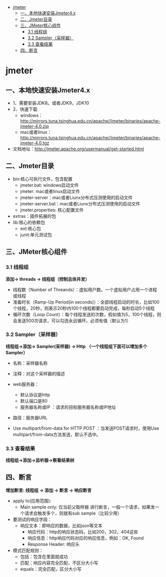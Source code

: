 - [jmeter](#jmeter)
  - [一、本地快速安装Jmeter4.x](#一本地快速安装jmeter4x)
  - [二、Jmeter目录](#二jmeter目录)
  - [三、JMeter核心组件](#三jmeter核心组件)
    - [3.1 线程组](#31-线程组)
    - [3.2 Sampler（采样器）](#32-sampler采样器)
    - [3.3 查看结果](#33-查看结果)
  - [四、断言](#四断言)


# jmeter

## 一、本地快速安装Jmeter4.x
-  1、需要安装JDK8。或者JDK9，JDK10
-  2、快速下载
   - windows： http://mirrors.tuna.tsinghua.edu.cn/apache//jmeter/binaries/apache-jmeter-4.0.zip
   - mac或者linux：http://mirrors.tuna.tsinghua.edu.cn/apache//jmeter/binaries/apache-jmeter-4.0.tgz
- 文档地址：http://jmeter.apache.org/usermanual/get-started.html

## 二、Jmeter目录

- bin:核心可执行文件，包含配置
  - jmeter.bat: windows启动文件
  - jmeter: mac或者linux启动文件
  - jmeter-server：mac或者Liunx分布式压测使用的启动文件
  - jmeter-server.bat：mac或者Liunx分布式压测使用的启动文件
  - jmeter.properties: 核心配置文件
- extras：插件拓展的包
- lib:核心的依赖包
  - ext:核心包
  - junit:单元测试包

## 三、JMeter核心组件

### 3.1 线程组

**添加-> threads -> 线程组（控制总体并发）**

- 线程数（Number of Threands）：虚拟用户数。一个虚拟用户占用一个进程或线程
- 准备时长（Ramp-Up Period(in seconds)）：全部线程启动的时长，比如100个线程，20秒，则表示20秒内100个线程都要启动完成，每秒启动5个线程
- 循环次数（Loop Count）：每个线程发送的次数，假如值为5，100个线程，则会发送500次请求，可以勾选永远循环。必须有值（默认为1）

### 3.2 Sampler（采样器）

**线程组->添加-> Sampler(采样器) -> Http （一个线程组下面可以增加多个Sampler）**

- 名称：采样器名称
- 注释：对这个采样器的描述
  
- web服务器：
  - 默认协议是http
  - 默认端口是80
  - 服务器名称或IP ：请求的目标服务器名称或IP地址

- 路径：服务器URL

- Use multipart/from-data for HTTP POST ：当发送POST请求时，使用Use multipart/from-data方法发送，默认不选中。

### 3.3 查看结果

**线程组->添加->监听器->察看结果树**

## 四、断言

**增加断言: 线程组 -> 添加 -> 断言 -> 响应断言**
- apply to(应用范围):
  - Main sample only: 仅当前父取样器 进行断言，一般一个请求，如果发一个请求会触发多个，则就有sub sample（比较少用）
- 要测试的响应字段：
  - 响应文本：即响应的数据，比如json等文本
	- 响应代码：http的响应状态码，比如200，302，404这些
	- 响应信息：http响应代码对应的响应信息，例如：OK, Found
	- Response Header: 响应头
- 模式匹配规则：
  - 包括：包含在里面就成功
  - 匹配：响应内容完全匹配，不区分大小写
  - equals：完全匹配，区分大小写
